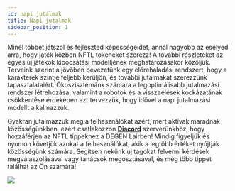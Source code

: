 ```yaml
---
id: napi jutalmak
title: Napi jutalmak
sidebar_position: 1
---
```


Minél többet játszol és fejleszted képességeidet, annál nagyobb az esélyed arra, hogy játék közben NFTL tokeneket szerezz! A további részleteket az egyes új játékok kibocsátási modelljének meghatározásakor közöljük. Terveink szerint a jövőben bevezetünk egy előrehaladási rendszert, hogy a karakterek szintje feljebb kerüljön, és további jutalmakat szerezzünk tapasztalataiért. Ökoszisztémánk számára a legoptimálisabb jutalmazási rendszer létrehozása, valamint a robotok és a visszaélések kockázatának csökkentése érdekében azt tervezzük, hogy idővel a napi jutalmazási modellt alkalmazzuk.

Gyakran jutalmazzuk meg a felhasználókat azért, mert aktívak maradnak közösségünkben, ezért csatlakozzon **[Discord](https://discord.gg/niftyleague)** szerverünkhöz, hogy hozzáférjen az NFTL tippekhez a DEGEN Lairben! Mindig figyeljük és nyomon követjük azokat a felhasználókat, akik a legtöbb értéket nyújtják közösségünk számára. Segítsen nekünk új tagokat felvenni kérdések megválaszolásával vagy tanácsok megosztásával, és még több tippet találhat az Ön számára!

![](/img/twitch-stream.png)
